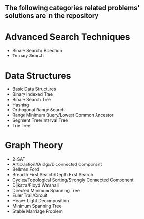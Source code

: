## The following categories related problems' solutions are in the repository

# Advanced Search Techniques
  - Binary Search/ Bisection
  - Ternary Search
  
# Data Structures
  - Basic Data Structures
  - Binary Indexed Tree
  - Binary Search Tree
  - Hashing
  - Orthogonal Range Search
  - Range Minimum Query/Lowest Common Ancestor
  - Segment Tree/Interval Tree
  - Trie Tree

# Graph Theory
  - 2-SAT
  - Articulation/Bridge/Biconnected Component
  - Bellman Ford
  - Breadth First Search/Depth First Search
  - Cycles/Topological Sorting/Strongly Connected Component
  - Dijkstra/Floyd Warshall
  - Directed Minimum Spanning Tree
  - Euler Trail/Circuit
  - Heavy-Light Decomposition
  - Minimum Spanning Tree
  - Stable Marriage Problem
  